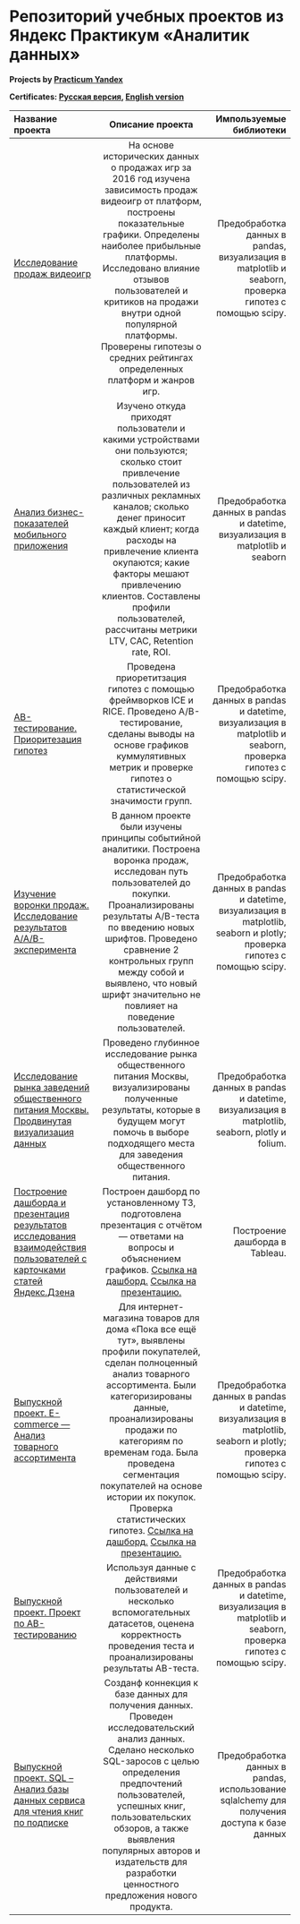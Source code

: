 # Репозиторий учебных проектов из Яндекс Практикум «Аналитик данных»
**Projects by [Practicum Yandex](https://practicum.yandex.ru)**

**Certificates: [Русская версия](Сертификат_Русский.pdf), [English version](Certificate_English.pdf)**

| Название проекта | Описание проекта | Импользуемые библиотеки |
| :---         |     :---:      |          ---: |
| [Исследование продаж видеоигр](Исследование_продаж_видеоигр.ipynb)   | На основе исторических данных о продажах игр за 2016 год изучена зависимость продаж видеоигр от платформ, построены показательные графики. Определены наиболее прибыльные платформы. Исследовано влияние отзывов пользователей и критиков на продажи внутри одной популярной платформы. Проверены гипотезы о средних рейтингах определенных платформ и жанров игр.    | Предобработка данных в pandas, визуализация в matplotlib и seaborn, проверка гипотез с помощью scipy.  |
| [Анализ бизнес-показателей мобильного приложения](Анализ_бизнес-показателей_мобильного_приложения.ipynb)    | Изучено откуда приходят пользователи и какими устройствами они пользуются; сколько стоит привлечение пользователей из различных рекламных каналов; сколько денег приносит каждый клиент; когда расходы на привлечение клиента окупаются; какие факторы мешают привлечению клиентов. Составлены профили пользователей, рассчитаны метрики LTV, CAC, Retention rate, ROI. |Предобработка данных в pandas и datetime, визуализация в matplotlib и seaborn |
| [АВ-тестирование. Приоритезация гипотез](АВ-тестирование_Приоритезация_гипотез.ipynb)    | Проведена приоретитзация гипотез с помощью фреймворков ICE и RICE. Проведено A/B-тестирование, сделаны выводы на основе графиков куммулятивных метрик и проверке гипотез о статистической значимости групп.  | Предобработка данных в pandas и datetime, визуализация в matplotlib и seaborn, проверка гипотез с помощью scipy.    |
| [Изучение воронки продаж. Исследование результатов A/A/B-эксперимента](Анализ_поведения_пользователей_мобильного_приложения.ipynb)   | В данном проекте  были изучены принципы событийной аналитики. Построена воронка продаж, исследован путь пользователей до покупки. Проанализированы результаты A/B-теста по введению новых шрифтов. Проведено сравнение 2 контрольных групп между собой и выявлено, что новый шрифт значительно не повлияет на поведение пользователей.  | Предобработка данных в pandas и datetime, визуализация в matplotlib, seaborn и plotly; проверка гипотез с помощью scipy.  |
| [Исследование рынка заведений общественного питания Москвы. Продвинутая визуализация данных](Визуализация_данных.Matplotlib,seaborn,plotly,folium.ipynb)   | Проведено глубинное исследование рынка общественного питания Москвы, визуализированы полученные результаты, которые в будущем могут помочь в выборе подходящего места для заведения общественного питания.  | Предобработка данных в pandas и datetime, визуализация в matplotlib, seaborn, plotly и folium.  |
| [Построение дашборда и презентация результатов исследования взаимодействия пользователей с карточками статей Яндекс.Дзена](Карточки_статей.zip)   | Построен дашборд по установленному ТЗ, подготовлена презентация с отчётом — ответами на вопросы и объяснением графиков. [Ссылка на дашборд.](https://public.tableau.com/app/profile/ilya.dobrovolsky/viz/_____16858036272300/sheet0?publish=yes) [Ссылка на презентацию.](https://docs.yandex.ru/docs/view?url=ya-disk%3A%2F%2F%2Fdisk%2FРынок%20заведений%20общ.%20питания_Добровольский.pdf&name=Рынок%20заведений%20общ.%20питания_Добровольский.pdf&uid=1692734712&nosw=1)  | Построение дашборда в Tableau.  |
| [Выпускной проект. E-commerce — Анализ товарного ассортимента](E-commerce.Итоговый_проект.ipynb)   | Для интернет-магазина товаров для дома «Пока все ещё тут», выявлены профили покупателей, сделан полноценный анализ товарного ассортимента. Были категоризированы данные, проанализированы продажи по категориям по временам года. Была проведена сегментация покупателей на основе истории их покупок. Проверка статистических гипотез. [Ссылка на дашборд.](https://public.tableau.com/app/profile/ilya.dobrovolsky/viz/E-commerce_dashboard/sheet2?publish=yes) [Ссылка на презентацию.](https://docviewer.yandex.ru/?url=ya-disk%3A%2F%2F%2Fdisk%2FE-commerce_Анализ%20товарного%20ассортимента%20интернет-магазина.pdf&name=E-commerce_Анализ%20товарного%20ассортимента%20интернет-магазина.pdf&uid=1692734712)   | Предобработка данных в pandas и datetime, визуализация в matplotlib, seaborn и plotly; проверка гипотез с помощью scipy. |
| [Выпускной проект. Проект по АB-тестированию](E-commerce.AB_Тестирование.Итоговый_проект.ipynb)   | Используя данные с действиями пользователей и несколько вспомогательных датасетов, оценена корректность проведения теста и проанализированы результаты AB-теста.  |  Предобработка данных в pandas и datetime, визуализация в matplotlib и seaborn, проверка гипотез с помощью scipy.  |
| [Выпускной проект. SQL – Анализ базы данных сервиса для чтения книг по подписке](SQL.Итоговый_проект.ipynb)   | Созданф коннекция к базе данных для получения данных. Проведен исследовательский анализ данных. Сделано несколько SQL-заросов  с целью определения предпочтений пользователей, успешных книг, пользовательских обзоров, а также выявления популярных авторов и издательств для разработки ценностного предложения нового продукта.  | Предобработка данных в pandas, использование sqlalchemy для получения доступа к базе данных   |

